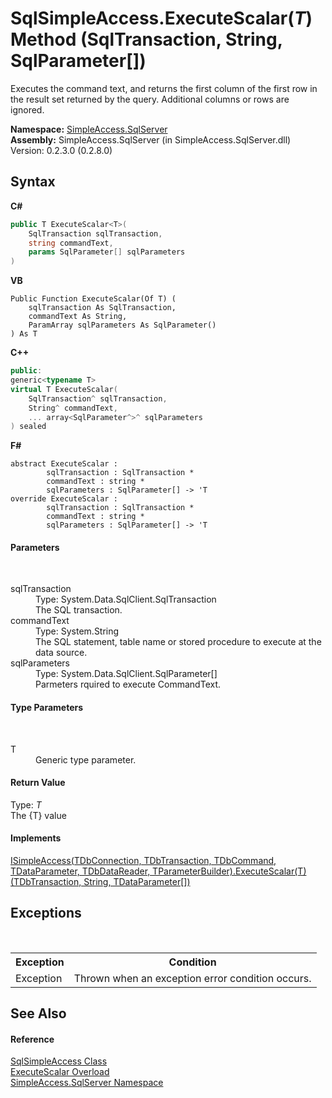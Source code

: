 # SqlSimpleAccess.ExecuteScalar(*T*) Method (SqlTransaction, String, SqlParameter[])
 

Executes the command text, and returns the first column of the first row in the result set returned by the query. Additional columns or rows are ignored.

**Namespace:**&nbsp;<a href="0aec4ece-a28c-8a60-ec49-ed778f89c036">SimpleAccess.SqlServer</a><br />**Assembly:**&nbsp;SimpleAccess.SqlServer (in SimpleAccess.SqlServer.dll) Version: 0.2.3.0 (0.2.8.0)

## Syntax

**C#**<br />
``` C#
public T ExecuteScalar<T>(
	SqlTransaction sqlTransaction,
	string commandText,
	params SqlParameter[] sqlParameters
)

```

**VB**<br />
``` VB
Public Function ExecuteScalar(Of T) ( 
	sqlTransaction As SqlTransaction,
	commandText As String,
	ParamArray sqlParameters As SqlParameter()
) As T
```

**C++**<br />
``` C++
public:
generic<typename T>
virtual T ExecuteScalar(
	SqlTransaction^ sqlTransaction, 
	String^ commandText, 
	... array<SqlParameter^>^ sqlParameters
) sealed
```

**F#**<br />
``` F#
abstract ExecuteScalar : 
        sqlTransaction : SqlTransaction * 
        commandText : string * 
        sqlParameters : SqlParameter[] -> 'T 
override ExecuteScalar : 
        sqlTransaction : SqlTransaction * 
        commandText : string * 
        sqlParameters : SqlParameter[] -> 'T 
```


#### Parameters
&nbsp;<dl><dt>sqlTransaction</dt><dd>Type: System.Data.SqlClient.SqlTransaction<br />The SQL transaction.</dd><dt>commandText</dt><dd>Type: System.String<br />The SQL statement, table name or stored procedure to execute at the data source.</dd><dt>sqlParameters</dt><dd>Type: System.Data.SqlClient.SqlParameter[]<br />Parmeters rquired to execute CommandText.</dd></dl>

#### Type Parameters
&nbsp;<dl><dt>T</dt><dd>Generic type parameter.</dd></dl>

#### Return Value
Type: *T*<br />The {T} value

#### Implements
<a href="bc9622e8-0a2e-c84f-d3e8-020d52eb2bf8">ISimpleAccess(TDbConnection, TDbTransaction, TDbCommand, TDataParameter, TDbDataReader, TParameterBuilder).ExecuteScalar(T)(TDbTransaction, String, TDataParameter[])</a><br />

## Exceptions
&nbsp;<table><tr><th>Exception</th><th>Condition</th></tr><tr><td>Exception</td><td>Thrown when an exception error condition occurs.</td></tr></table>

## See Also


#### Reference
<a href="51cba069-bca7-767f-b9f4-7a420dd10a28">SqlSimpleAccess Class</a><br /><a href="c9b84b9a-b8c1-53c4-7249-ba723b64aa70">ExecuteScalar Overload</a><br /><a href="0aec4ece-a28c-8a60-ec49-ed778f89c036">SimpleAccess.SqlServer Namespace</a><br />